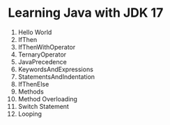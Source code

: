 # Learning Java with JDK 17
1. Hello World
2. IfThen
3. IfThenWithOperator
4. TernaryOperator
5. JavaPrecedence
6. KeywordsAndExpressions
7. StatementsAndIndentation
8. IfThenElse
9. Methods
10. Method Overloading
11. Switch Statement
12. Looping